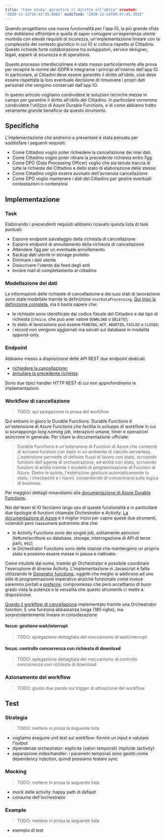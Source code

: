 ```yaml
---
title: "Case study: garantire il diritto all'oblio" created:
"2020-11-13T16:43:39.086Z" modified: "2020-11-14T09:47:45.393Z"
---
```


Quando progettiamo una nuova funzionalità per l'app IO, la più grande sfida che
dobbiamo affrontare è quella di saper coniugare un'esperienza utente morbida con
elevati requisiti di sicurezza, un'implementazione lineare con la complessità
del contesto giuridico in cui IO si colloca rispetto al Cittadino. Questo
richiede forte collaborazione tra sviluppatori, service designer, legali,
esperti di sicurezza e di operations.

Questo processo interdisciplinare è stato messo particolarmente alla prova per
recepire le norme del GDPR e integrarne i principi all'interno dell'app IO. In
particolare, ai Cittadini deve essere garantito il _diritto all'oblio_, cioè
deve essere rispettata la loro eventuale decisione di rimuovere i propri dati
personali che vengono conservati dall'app IO.

In questo articolo vogliamo condividere le soluzioni tecniche messe in campo per
garantire il diritto all'oblio del Cittadino. In particolare vorremmo
condividere l'utilizzo di Azure Durable Functions, e di come abbiamo tratto
veramente grande beneficio da questo strumento.

## Specifiche

L'implementazione che andremo a presentare è stata pensata per soddisfare i
seguenti requisiti:

- Come Cittadino voglio poter richiedere la cancellazione dei miei dati.
- Come Cittadino voglio poter ritirare la precedente richiesta entro 7gg.
- Come DPO (Data Processing Officer) voglio che sia tenuta traccia di tutte le
  richieste del Cittadino e dello stato di elaborazione delle stesse.
- Come Cittadino voglio essere avvisato dell'avvenuta cancellazione
- Come DPO voglio mantenere i dati del Cittadino per gestire eventuali
  contestazioni o contenziosi

## Implementazione

### Task

Elaborando i precendenti requisiti abbiamo ricavato questa lista di task
puntuali:

- Esporre endpoint salvataggio della richiesta di cancellazione
- Esporre endpoint di annullamento della richiesta di cancellazione
- Attendere 7gg per un eventuale annullamento
- Backup dati utente in storage protetto
- Eliminare i dati utente
- Disiscrivere l'utente dai feed degli enti
- Inviare mail di completamento al cittadino

### Modellazione dei dati

Le informazioni delle richieste di cancellazione e dei suoi stati di lavorazione
sono state modellate tramite la definizione `UserDataProcessing`. [Qui trovi la
definizione
completa](https://github.com/pagopa/io-functions-commons/blob/c46d77a5e5e8175d05d57dfc98cbac11c0661f7d/src/models/user_data_processing.ts#L43),
ma ti basta sapere che:

- le richieste sono identificate dal codice fiscale del Cittadino e dal tipo di
  richiesta (`choice`, che può aver valore `DOWNLOAD` o `DELETE`);
- lo stato di lavorazione può essere `PENDING`, `WIP`, `ABORTED`, `FAILED` o
  `CLOSED`;
- i record non vengono aggiornati ma salvati sul database in modalità
  _append-only_.

### Endpoint

Abbiamo messo a disposizione delle API REST due endpoint dedicati:

- [richiedere la
  cancellazione](https://github.com/pagopa/io-functions-app/tree/597853ffbb3b0e1f8594592fe04b302cad5fdee5/UpsertUserDataProcessing);
- [annullare la precedente
  richesta](https://github.com/pagopa/io-functions-app/tree/597853ffbb3b0e1f8594592fe04b302cad5fdee5/AbortUserDataProcessing).

Sono due tipici handler HTTP REST di cui non approfondiremo le implementazioni.

### Workflow di cancellazione

> TODO: qui spiegazione in prosa del workflow

Qui entrano in gioco le Durable Functions. Durable Functions è un'estensione di
Azure Functions che facilita lo sviluppo di workflow in cui si sovrappongo _long
running job_, interazioni umane, timer e operazioni asincrone in generale. Per
citare la documentazione ufficiale:

> Durable Functions è un'estensione di Funzioni di Azure che consente di
> scrivere funzioni con stato in un ambiente di calcolo serverless. L'estensione
> permette di definire flussi di lavoro con stato, scrivendo funzioni
> dell'agente di orchestrazione, ed entità con stato, scrivendo funzioni di
> entità tramite il modello di programmazione di Funzioni di Azure. Dietro le
> quinte, l'estensione gestisce automaticamente lo stato, i checkpoint e i
> riavvii, consentendo di concentrarsi sulla logica di business.

Per maggiori dettagli rimandiamo alla [documentazione di Azure Durable
Functions](https://docs.microsoft.com/it-it/azure/azure-functions/durable/durable-functions-overview).

Noi del team di IO facciamo largo uso di queste funzionalità e in particolare
due tipologie di funzioni chiamate _Orchestrator_ e _Activity_. [La
documentazione di
Azure](https://docs.microsoft.com/it-it/azure/azure-functions/durable/durable-functions-types-features-overview#orchestrator-functions)
è il miglior inizio per capire questi due strumenti, volendoli però riassumere
potremmo dire che:

- le Activity Functions sono dei singoli job, solitamente asincroni
  (letture/scritture su database, storage, interrogazione di API di terze parti,
  etc);
- le Orchestrator Functions sono delle istanze che mantengono un proprio stato e
  possono essere messe in pausa e riattivate.

Come intuibile dal nome, tramite gli Orchestrator è possibile coordinare
l'esecuzione di diverse Activity. L'implementazione in Javascript è fatta
utilizzando le [Generator
functions](https://developer.mozilla.org/it/docs/Web/JavaScript/Guida/Iteratori_e_generatori),
oggetti che meglio si addicono ad uno stile di programmazione imperativo anzichè
funzionale come invece saremmo portati a
[preferire](https://pagopa.github.io/io-docs/io-handbook/development-guidelines#general-guidelines);
compromesso che però accettiamo di buon grado vista la potenza e la versalità
che questo strumento ci mette a disposizione.

[Questo il workflow di
cancellazione](https://github.com/pagopa/io-functions-admin/blob/fa05bc96b6a756d4b8f14769a59b556d0709eb7a/UserDataDeleteOrchestrator/handler.ts#L320)
implementato tramite una Orchestrator function. É una funziona abbastanza lunga
(180 righe), ma sorprendentemente lineare in considerazione

#### focus: gestione wait/interrupt

> TODO: spiegazione dettagliata del meccanismo di wait/interrupt

#### focus: controllo concorrenza con richiesta di download

> TODO: spiegazione dettagliata del meccanismo di controllo concorrenza con
> richiesta di download

### Azionamento del workflow

> TODO: giusto due parole sul trigger di attivazione del workflow

## Test

### Strategia

> TODO: mettere in prosa la seguente lista

- vogliamo eseguire unit test sul workflow: fornire un input e valutare l'output
- dipendenze orchestrator: esplicite (valori temporali) implicite (activity)
- separazione index/handler: i parametri temporali sono gestiti come dependency
  injection, quindi possiamo testare sync

### Mocking

> TODO: mettere in prosa la seguente lista

- mock delle activity: happy path di default
- consume dell'orchestrator

### Example

> TODO: mettere in prosa la seguente lista

- esempio di test
